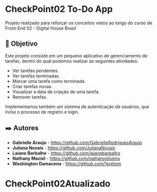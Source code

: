 # CheckPoint02 To-Do App 

Projeto realizado para reforçar os conceitos vistos ao longo do curso de Front-End 02 - Digital House Brasil

## 📌  Objetivo

Este projeto consiste em um pequeno aplicativo de gerenciamento de tarefas, dentro do qual podemos realizar as seguintes atividades:
* Ver tarefas pendentes.
* Ver tarefas terminadas.
* Marcar uma tarefa como terminada.
* Criar tarefas novas.
* Visualizar a data de criação de uma tarefa.
* Remover tarefas.

Implementamos também um sistema de autenticação de usuários, que inclui o processo de registro e login.


## ✒️ Autores

* **Gabrielle Araujo** - https://github.com/GabrielleRodriguesAraujo
* **Juliana Novais** - https://github.com/JulianaNovais
* **Laiane Barbalho** - https://github.com/laianebarbalho
* **Nathany Maciel** - https://github.com/nathanyoliveira
* **Washington Damacena** - https://github.com/1pretom


# CheckPoint02Atualizado
